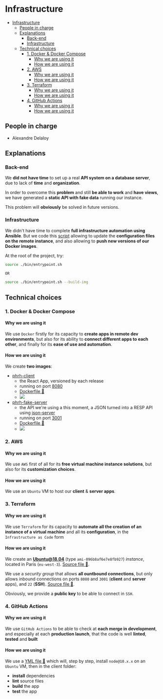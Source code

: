 # Infrastructure

- [Infrastructure](#infrastructure)
  - [People in charge](#people-in-charge)
  - [Explanations](#explanations)
    - [Back-end](#back-end)
    - [Infrastructure](#infrastructure-1)
  - [Technical choices](#technical-choices)
    - [1. Docker & Docker Compose](#1-docker--docker-compose)
      - [Why we are using it](#why-we-are-using-it)
      - [How we are using it](#how-we-are-using-it)
    - [2. AWS](#2-aws)
      - [Why we are using it](#why-we-are-using-it-1)
      - [How we are using it](#how-we-are-using-it-1)
    - [3. Terraform](#3-terraform)
      - [Why we are using it](#why-we-are-using-it-2)
      - [How we are using it](#how-we-are-using-it-2)
    - [4. GitHub Actions](#4-github-actions)
      - [Why we are using it](#why-we-are-using-it-3)
      - [How we are using it](#how-we-are-using-it-3)

## People in charge

- Alexandre Delaloy

## Explanations

### Back-end

We **did not have time** to set up a real **API system on a database server**, due to lack of **time** and **organization**. 

In order to overcome this **problem** and still **be able to work** and **have views**, we have generated a **static API with fake data** running our instance.

This problem will **obviously** be solved in future versions.

### Infrastructure

We didn't have time to complete **full infrastructure automation using Ansible**. But we code this [script](https://github.com/blyndusk/PHRH-PWA/blob/master/bin/entrypoint.sh) allowing to update the **configuration files on the remote instance**, and also allowing to **push new versions of our Docker images**.

At the root of the project, try:

```bash
source ./bin/entrypoint.sh

OR

source ./bin/entrypoint.sh --build-img
```

## Technical choices

### 1. Docker & Docker Compose

#### Why we are using it

We use `Docker` firstly for its capacity to **create apps in remote dev environments**, but also for its ability to **connect different apps to each other**, and finally for its **ease of use and automation**.

#### How we are using it

We create **two images**:

- [phrh-client](https://hub.docker.com/r/blyndusk/phrh-client) 
  - the React App, versioned by each release
  - running on port [8080](http://35.180.37.72:8080/)
  - [Dockerfile 🔗](https://github.com/blyndusk/PHRH-PWA/blob/master/client/Dockerfile)
  - ![](https://img.shields.io/docker/pulls/blyndusk/phrh-client?style=flat-square)
- [phrh-fake-server](https://hub.docker.com/r/blyndusk/phrh-fake-server)
  - the API we're using a this moment, a JSON turned into a RESP API using [json-server](https://github.com/typicode/json-server)
  - running on port [3001](http://35.180.37.72:3001/)
  - [Dockerfile 🔗](https://github.com/blyndusk/PHRH-PWA/blob/master/server/Dockerfile)
  - ![](https://img.shields.io/docker/pulls/blyndusk/phrh-fake-server?style=flat-square)

### 2. AWS

#### Why we are using it

We use `AWS` first of all for its **free virtual machine instance solutions**, but also for its **customization choices**.

#### How we are using it

We use an `Ubuntu` VM to host our **client** & **server apps**.

### 3. Terraform

#### Why we are using it

We use `Terraform` for its capacity to **automate all the creation of an instance of a virtual machine** and all its **configuration**, in the `Infrastructure as Code` form

#### How we are using it

We create an **Ubuntu@18.04** (type `ami-096b8af6e7e8fb927`) *instance*, located in Paris (`eu-west-3`). [Source file 🔗](https://github.com/blyndusk/PHRH-PWA/blob/master/terraform/ec2.tf).

We use a *security group* that allows **all ountbound connections**, but only allows inbound connections on ports `8080` and `3001` (**client** and **server** apps), and `22` (**SSH**). [Source file 🔗](https://github.com/blyndusk/PHRH-PWA/blob/master/terraform/security_groups.tf).

Obviously, we provide a **public key** to be able to connect in `SSH`.

### 4. GitHub Actions

#### Why we are using it

We use `GitHub Actions` to be able to check at **each merge in development**, and especially at each **production launch**, that the code is well **linted**, **tested** and **built**

#### How we are using it

We use a [YML file 🔗](https://github.com/blyndusk/PHRH-PWA/blob/master/.github/workflows/main.yml) which will, step by step, install `node@10.x.x` on an `Ubuntu` VM, then in the client folder:
- **install** dependencies
- **lint** source files
- **build** the app
- **test** the app
